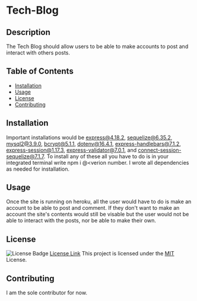 # Tech-Blog

## Description
The Tech Blog should allow users to be able to make accounts to post and interact with others posts. 

## Table of Contents
- [Installation](#installation)
- [Usage](#usage)
- [License](#license)
- [Contributing](#contributing)

## Installation
Important installations would be express@4.18.2, sequelize@6.35.2, mysql2@3.9.0, bcrypt@5.1.1, dotenv@16.4.1, express-handlebars@7.1.2, express-session@1.17.3, express-validator@7.0.1, and connect-session-sequelize@7.1.7. To install any of these all you have to do is in your integrated terminal write npm i <dependency name>@<verion number. I wrote all dependencies as needed for installation.

## Usage
Once the site is running on heroku, all the user would have to do is make an account to be able to post and comment. If they don't want to make an account the site's contents would still be visable but the user would not be able to interact with the posts, nor be able to make their own.

## License
![License Badge](https://img.shields.io/badge/License-MIT-yellow.svg)
[License Link](https://opensource.org/licenses/MIT)
This project is licensed under the [MIT](LICENSE) License.

## Contributing
I am the sole contributor for now.